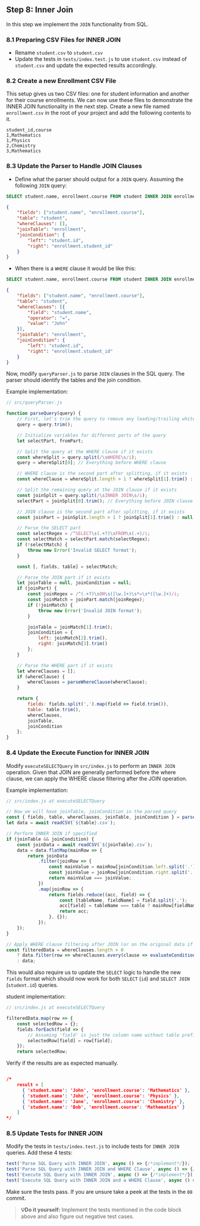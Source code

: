 ## Step 8: Inner Join

In this step we implement the `JOIN` functionality from SQL.

### 8.1 Preparing CSV Files for INNER JOIN
- Rename `student.csv` to `student.csv`
- Update the tests in `tests/index.test.js` to use `student.csv` instead of `student.csv` and update the expected results accordingly.

### 8.2 Create a new Enrollment CSV File
This setup gives us two CSV files: one for student information and another for their course enrollments. We can now use these files to demonstrate the INNER JOIN functionality in the next step.
Create a new file named `enrollment.csv` in the root of your project and add the following contents to it.

```csv
student_id,course
1,Mathematics
1,Physics
2,Chemistry
3,Mathematics
```

### 8.3 Update the Parser to Handle JOIN Clauses
- Define what the parser should output for a `JOIN` query.
Assuming the following `JOIN` query:
```sql
SELECT student.name, enrollment.course FROM student INNER JOIN enrollment ON student.id=enrollment.student_id
```
```json
{
    "fields": ["student.name", "enrollment.course"],
    "table": "student",
    "whereClauses": [],
    "joinTable": "enrollment",
    "joinCondition": {
        "left": "student.id",
        "right": "enrollment.student_id"
    }
}
```

- When there is a `WHERE` clause it would be like this:
```sql
SELECT student.name, enrollment.course FROM student INNER JOIN enrollment ON student.id=enrollment.student_id WHERE student.name = John
```

```json
{
    "fields": ["student.name", "enrollment.course"],
    "table": "student",
    "whereClauses": [{
        "field": "student.name",
        "operator": "=",
        "value": "John"
    }],
    "joinTable": "enrollment",
    "joinCondition": {
        "left": "student.id",
        "right": "enrollment.student_id"
    }
}
```

Now, modify `queryParser.js` to parse `JOIN` clauses in the SQL query.
The parser should identify the tables and the join condition.

Example implementation:

```javascript
// src/queryParser.js

function parseQuery(query) {
    // First, let's trim the query to remove any leading/trailing whitespaces
    query = query.trim();

    // Initialize variables for different parts of the query
    let selectPart, fromPart;

    // Split the query at the WHERE clause if it exists
    const whereSplit = query.split(/\sWHERE\s/i);
    query = whereSplit[0]; // Everything before WHERE clause

    // WHERE clause is the second part after splitting, if it exists
    const whereClause = whereSplit.length > 1 ? whereSplit[1].trim() : null;

    // Split the remaining query at the JOIN clause if it exists
    const joinSplit = query.split(/\sINNER JOIN\s/i);
    selectPart = joinSplit[0].trim(); // Everything before JOIN clause

    // JOIN clause is the second part after splitting, if it exists
    const joinPart = joinSplit.length > 1 ? joinSplit[1].trim() : null;

    // Parse the SELECT part
    const selectRegex = /^SELECT\s(.+?)\sFROM\s(.+)/i;
    const selectMatch = selectPart.match(selectRegex);
    if (!selectMatch) {
        throw new Error('Invalid SELECT format');
    }

    const [, fields, table] = selectMatch;

    // Parse the JOIN part if it exists
    let joinTable = null, joinCondition = null;
    if (joinPart) {
        const joinRegex = /^(.+?)\sON\s([\w.]+)\s*=\s*([\w.]+)/i;
        const joinMatch = joinPart.match(joinRegex);
        if (!joinMatch) {
            throw new Error('Invalid JOIN format');
        }

        joinTable = joinMatch[1].trim();
        joinCondition = {
            left: joinMatch[2].trim(),
            right: joinMatch[3].trim()
        };
    }

    // Parse the WHERE part if it exists
    let whereClauses = [];
    if (whereClause) {
        whereClauses = parseWhereClause(whereClause);
    }

    return {
        fields: fields.split(',').map(field => field.trim()),
        table: table.trim(),
        whereClauses,
        joinTable,
        joinCondition
    };
}
```

### 8.4 Update the Execute Function for INNER JOIN
Modify `executeSELECTQuery` in `src/index.js` to perform an `INNER JOIN` operation. Given that JOIN are generally performed before the where clause, we can apply the WHERE clause filtering after the JOIN operation.

Example implementation:
```javascript
// src/index.js at executeSELECTQuery

// Now we will have joinTable, joinCondition in the parsed query
const { fields, table, whereClauses, joinTable, joinCondition } = parseQuery(query);
let data = await readCSV(`${table}.csv`);

// Perform INNER JOIN if specified
if (joinTable && joinCondition) {
    const joinData = await readCSV(`${joinTable}.csv`);
    data = data.flatMap(mainRow => {
        return joinData
            .filter(joinRow => {
                const mainValue = mainRow[joinCondition.left.split('.')[1]];
                const joinValue = joinRow[joinCondition.right.split('.')[1]];
                return mainValue === joinValue;
            })
            .map(joinRow => {
                return fields.reduce((acc, field) => {
                    const [tableName, fieldName] = field.split('.');
                    acc[field] = tableName === table ? mainRow[fieldName] : joinRow[fieldName];
                    return acc;
                }, {});
            });
    });
}

// Apply WHERE clause filtering after JOIN (or on the original data if no join)
const filteredData = whereClauses.length > 0
    ? data.filter(row => whereClauses.every(clause => evaluateCondition(row, clause)))
    : data;
```

This would also require us to update the `SELECT` logic to handle the new `fields` format which should now work for both `SELECT` (`id`) and `SELECT JOIN` (`student.id`) queries. 

student implementation:
```javascript
// src/index.js at executeSELECTQuery

filteredData.map(row => {
    const selectedRow = {};
    fields.forEach(field => {
        // Assuming 'field' is just the column name without table prefix
        selectedRow[field] = row[field];
    });
    return selectedRow;
```

Verify if the results are as expected manually.

```json

/*
    result = [
      { 'student.name': 'John', 'enrollment.course': 'Mathematics' },
      { 'student.name': 'John', 'enrollment.course': 'Physics' },
      { 'student.name': 'Jane', 'enrollment.course': 'Chemistry' },
      { 'student.name': 'Bob', 'enrollment.course': 'Mathematics' }
    ]
*/
```

### 8.5 Update Tests for INNER JOIN

Modify the tests in `tests/index.test.js` to include tests for `INNER JOIN` queries. Add these 4 tests:

```javascript
test('Parse SQL Query with INNER JOIN', async () => {/*implement*/});
test('Parse SQL Query with INNER JOIN and WHERE Clause', async () => {/*implement*/});
test('Execute SQL Query with INNER JOIN', async () => {/*implement*/});
test('Execute SQL Query with INNER JOIN and a WHERE Clause', async () => {/*implement*/});
```

Make sure the tests pass. If you are unsure take a peek at the tests in the `08` commit.

> **💡Do it yourself:** Implement the tests mentioned in the code block above and also figure out negative test cases.
